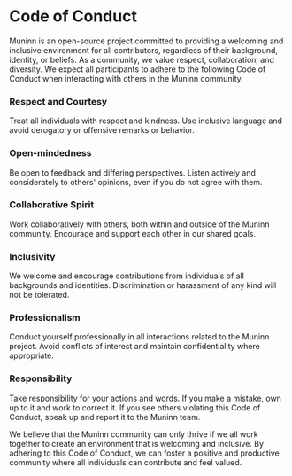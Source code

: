 # Code of Conduct

Muninn is an open-source project committed to providing a welcoming and inclusive environment for all contributors, regardless of their background, identity, or beliefs. As a community, we value respect, collaboration, and diversity. We expect all participants to adhere to the following Code of Conduct when interacting with others in the Muninn community.

### Respect and Courtesy

Treat all individuals with respect and kindness. Use inclusive language and avoid derogatory or offensive remarks or behavior.

### Open-mindedness

Be open to feedback and differing perspectives. Listen actively and considerately to others' opinions, even if you do not agree with them.

### Collaborative Spirit

Work collaboratively with others, both within and outside of the Muninn community. Encourage and support each other in our shared goals.

### Inclusivity

We welcome and encourage contributions from individuals of all backgrounds and identities. Discrimination or harassment of any kind will not be tolerated.

### Professionalism

Conduct yourself professionally in all interactions related to the Muninn project. Avoid conflicts of interest and maintain confidentiality where appropriate.

### Responsibility

Take responsibility for your actions and words. If you make a mistake, own up to it and work to correct it. If you see others violating this Code of Conduct, speak up and report it to the Muninn team.

We believe that the Muninn community can only thrive if we all work together to create an environment that is welcoming and inclusive. By adhering to this Code of Conduct, we can foster a positive and productive community where all individuals can contribute and feel valued.
